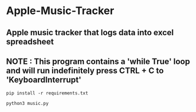 # Apple-Music-Tracker
Apple music tracker that logs data into excel spreadsheet 
----------------------------------------------------------------------------
NOTE : This program contains a 'while True' loop and will run indefinitely 
       press CTRL + C to 'KeyboardInterrupt'
----------------------------------------------------------------------------

```
pip install -r requirements.txt
```
```
python3 music.py
```

